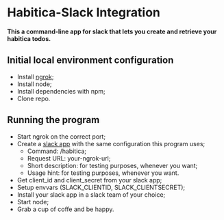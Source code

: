 # Habitica-Slack Integration
**This a command-line app for slack that lets you create and retrieve your habitica todos.**

## Initial local environment configuration
- Install [ngrok](https://ngrok.com/);
- Install node;
- Install dependencies with npm;
- Clone repo.

## Running the program
- Start ngrok on the correct port;
- Create a [slack app](https://api.slack.com/apps/) with the same configuration this program uses;
  - Command: /habitica;
  - Request URL: your-ngrok-url;
  - Short description: for testing purposes, whenever you want;
  - Usage hint: for testing purposes, whenever you want.
- Get client_id and client_secret from your slack app;
- Setup envvars (SLACK_CLIENTID, SLACK_CLIENTSECRET);
- Install your slack app in a slack team of your choice;
- Start node;
- Grab a cup of coffe and be happy.

